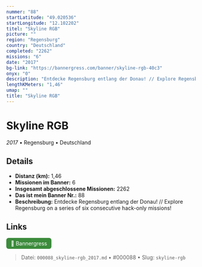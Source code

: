 ```yaml
---
nummer: "88"
startLatitude: "49.020536"
startLongitude: "12.102202"
titel: "Skyline RGB"
picture: ""
region: "Regensburg"
country: "Deutschland"
completed: "2262"
missions: "6"
date: "2017"
bg-link: "https://bannergress.com/banner/skyline-rgb-40c3"
onyx: "0"
description: "Entdecke Regensburg entlang der Donau! // Explore Regensburg on a series of six consecutive hack-only missions!"
lengthKMeters: "1,46"
umap: ""
title: "Skyline RGB"
---
```

# Skyline RGB

*2017* • Regensburg • Deutschland



## Details
- **Distanz (km):** 1,46
- **Missionen im Banner:** 6
- **Insgesamt abgeschlossene Missionen:** 2262
- **Das ist mein Banner Nr.:** 88
- **Beschreibung:** Entdecke Regensburg entlang der Donau! // Explore Regensburg on a series of six consecutive hack-only missions!


## Links
<div style="margin-top: 0.5em;">
<a href="https://bannergress.com/banner/skyline-rgb-40c3" target="_blank" style="display:inline-block;margin-right:8px;padding:6px 12px;background-color:#3c8b3c;color:white;text-decoration:none;border-radius:6px;">🔗 Bannergress</a>

</div>


> Datei: `000088_skyline-rgb_2017.md` • #000088 • Slug: `skyline-rgb`
